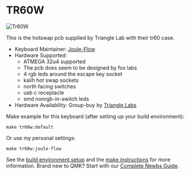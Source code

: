 # TR60W

![Tr60W](https://imgur.com/a/vezmI99)

This is the hotswap pcb supplied by Triangle Lab with their tr60 case.

* Keyboard Maintainer: [Joule-Flow](https://github.com/Joule-Flow)
* Hardware Supported:
  * ATMEGA 32u4 supported
  * The pcb does seem to be designed by fox labs
  * 4 rgb leds around the escape key socket
  * kalih hot swap sockets
  * north facing switches
  * usb c receptacle
  * smd nonrgb-in-switch leds
* Hardware Availability: Group-buy by [Triangle Labs](https://geekhack.org/index.php?topic=96378.0)

Make example for this keyboard (after setting up your build environment):

    make tr60w:default

Or use my personal settings:

    make tr60w:joule-flow

See the [build environment setup](https://docs.qmk.fm/#/getting_started_build_tools) and the [make instructions](https://docs.qmk.fm/#/getting_started_make_guide) for more information. Brand new to QMK? Start with our [Complete Newbs Guide](https://docs.qmk.fm/#/newbs).
